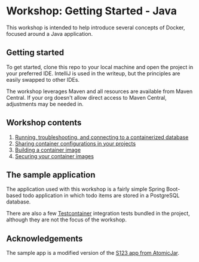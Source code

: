 # Workshop: Getting Started - Java

This workshop is intended to help introduce several concepts of Docker, focused around a Java application.


## Getting started

To get started, clone this repo to your local machine and open the project in your preferred IDE. IntelliJ is used in the writeup, but the principles are easily swapped to other IDEs.

The workshop leverages Maven and all resources are available from Maven Central. If your org doesn't allow direct access to Maven Central, adjustments may be needed in.

## Workshop contents

1. [Running, troubleshooting, and connecting to a containerized database](./docs/1-containers.md)
2. [Sharing container configurations in your projects](./docs/2-sharing-container-config.md)
3. [Building a container image](./docs/3-building-images.md)
4. [Securing your container images](./docs/4-securing-images.md)


## The sample application

The application used with this workshop is a fairly simple Spring Boot-based todo application in which todo items are stored in a PostgreSQL database.

There are also a few [Testcontainer](https://testcontainers.com/) integration tests bundled in the project, although they are not the focus of the workshop. 

## Acknowledgements

The sample app is a modified version of the [S123 app from AtomicJar](https://github.com/AtomicJar/S123). 